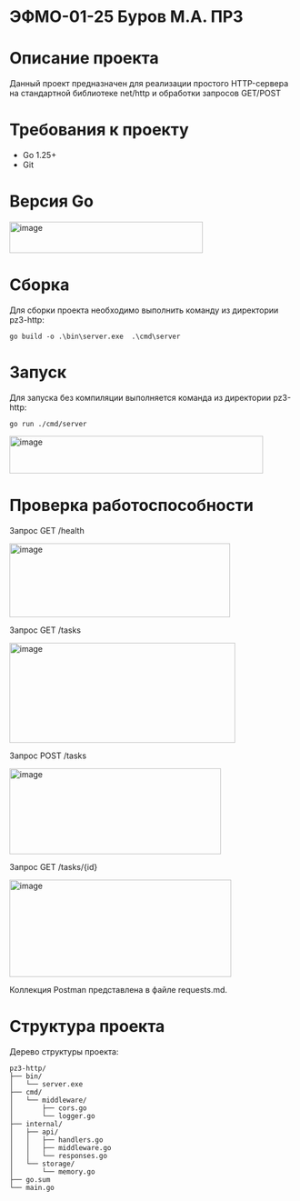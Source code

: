 # ЭФМО-01-25 Буров М.А. ПР3

# Описание проекта
Данный проект предназначен для реализации простого HTTP-сервера на стандартной библиотеке net/http и обработки запросов GET/POST

# Требования к проекту
* Go 1.25+
* Git

# Версия Go
<img width="340" height="55" alt="image" src="https://github.com/user-attachments/assets/e7fec853-899d-442e-9d95-94d494a5cb46" />

# Сборка
Для сборки проекта необходимо выполнить команду из директории pz3-http:
```
go build -o .\bin\server.exe  .\cmd\server
```
# Запуск
Для запуска без компиляции выполняется команда из директории pz3-http:
```
go run ./cmd/server
```
<img width="446" height="66" alt="image" src="https://github.com/user-attachments/assets/889dd8a4-721e-4e4f-8b87-2ad47bdf9073" />

# Проверка работоспоcобности
Запрос GET /health

<img width="388" height="130" alt="image" src="https://github.com/user-attachments/assets/81a6d5e4-1372-4f6e-a7fa-5ca38ddfae62" />

Запрос GET /tasks

<img width="397" height="176" alt="image" src="https://github.com/user-attachments/assets/53a741ad-c385-4f82-a65c-8a4115088c79" />

Запрос POST /tasks

<img width="372" height="151" alt="image" src="https://github.com/user-attachments/assets/e51f95a6-dc2f-4077-bc7e-40bbd85da4f0" />

Запрос GET /tasks/{id}

<img width="390" height="171" alt="image" src="https://github.com/user-attachments/assets/7f495062-5c33-4f44-8fc2-89c726697d01" />

Коллекция Postman представлена в файле requests.md.

# Структура проекта
Дерево структуры проекта: 
```
pz3-http/
├── bin/
│   └── server.exe
├── cmd/
│   └── middleware/
│       ├── cors.go
│       └── logger.go
├── internal/
│   ├── api/
│   │   ├── handlers.go
│   │   ├── middleware.go
│   │   └── responses.go
│   └── storage/
│       └── memory.go
├── go.sum
└── main.go
```
